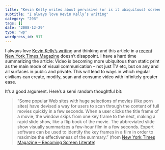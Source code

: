 ```yaml
---
title: "Kevin Kelly writes about pervasive (or is it ubiquitous) screens"
subtitle: "I always love Kevin Kelly’s writing"
category: "298"
tags: []
date: "2008-12-29"
type: "wp"
wordpress_id: 917
---
```

I always love [Kevin Kelly’s writing](http://www.nytimes.com/2008/11/23/magazine/23wwln-future-t.html?_r=1&pagewanted=all) and thinking and this article in a [recent New York Times Magazine](http://www.nytimes.com/2008/11/23/magazine/23wwln-future-t.html?_r=1&pagewanted=all) doesn’t disappoint.
I have a hard time summarizing the article: Video is becoming more ubiquitous than static print as the main mode of visual communication – not just TV etc, but on any and all surfaces in public and private. This will lead to ways in which regular civilians can create, modify, scan and consume video with infinitely greater ease.

It’s a good argument. Here’s a semi random thoughtful bit:

> “Some popular Web sites with huge selections of movies (like porn sites) have devised a way for users to scan through the content of full movies quickly in a few seconds. When a user clicks the title frame of a movie, the window skips from one key frame to the next, making a rapid slide show, like a flip book of the movie. The abbreviated slide show visually summarizes a few-hour film in a few seconds. Expert software can be used to identify the key frames in a film in order to maximize the effectiveness of the summary.” (from [New York Times Magazine – Becoming Screen Literate](http://www.nytimes.com/2008/11/23/magazine/23wwln-future-t.html?_r=1&pagewanted=all))